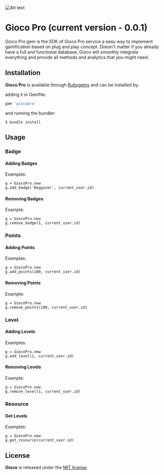 ![Alt text](http://joaomdmoura.github.io/gioco/assets/images/logo.png "A gamification gem for Ruby on Rails applications")

# Gioco Pro (current version - 0.0.1)
Gioco Pro gem is the SDK of Gioco Pro service a easy way to implement gamification based on plug and play concept. Doesn't matter if you already have a full and functional database, Gioco will smoothly integrate everything and provide all methods and analytics that you might need.

## Installation

**Gioco Pro** is available through [Rubygems](http://rubygems.org/gems/giocopro) and can be installed by:

adding it in Gemfile:

```ruby
gem 'giocopro'
```

and running the bundler:

    $ bundle install

## Usage

### Badge

#### Adding Badges

Examples:

    g = GiocoPro.new
    g.add_badge('Begginer', current_user.id)

#### Removing Badges

Example:

    g = GiocoPro.new
    g.remove_badge(1, current_user.id)

### Points

#### Adding Points

Examples:

    g = GiocoPro.new
    g.add_points(100, current_user.id)

#### Removing Points

Example:

    g = GiocoPro.new
    g.remove_points(100, current_user.id)

### Level

#### Adding Levels

Examples:

    g = GiocoPro.new
    g.add_level(1, current_user.id)

#### Removing Levels

Example:

    g = GiocoPro.new
    g.remove_level(1, current_user.id)

### Resource

#### Get Levels

Examples:

    g = GiocoPro.new
    g.get_resource(current_user.id)

## License

**Gioco** is released under the [MIT license](www.opensource.org/licenses/MIT).